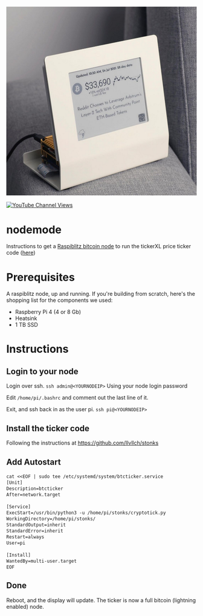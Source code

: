 ![Alt text](images/node.png?raw=true "Title")

[![YouTube Channel Views](https://img.shields.io/youtube/channel/views/UCz5BOU9J9pB_O0B8-rDjCWQ?label=YouTube&style=social)](https://www.youtube.com/channel/UCz5BOU9J9pB_O0B8-rDjCWQ)

# nodemode
Instructions to get a [Raspiblitz bitcoin node](https://github.com/rootzoll/raspiblitz) to run the tickerXL price ticker code ([here](https://github.com/llvllch/stonks))

# Prerequisites
A raspiblitz node, up and running. If you're building from scratch, here's the shopping list for the components we used: 

- Raspberry Pi 4 (4 or 8 Gb)
- Heatsink
- 1 TB SSD
 
# Instructions

## Login to your node 

Login over ssh.
`ssh admin@<YOURNODEIP>`
Using your node login password

Edit `/home/pi/.bashrc` and comment out the last line of it.

Exit, and ssh back in as the user pi. `ssh pi@<YOURNODEIP>`

## Install the ticker code 

Following the instructions at https://github.com/llvllch/stonks

## Add Autostart

```
cat <<EOF | sudo tee /etc/systemd/system/btcticker.service
[Unit]
Description=btcticker
After=network.target

[Service]
ExecStart=/usr/bin/python3 -u /home/pi/stonks/cryptotick.py
WorkingDirectory=/home/pi/stonks/
StandardOutput=inherit
StandardError=inherit
Restart=always
User=pi

[Install]
WantedBy=multi-user.target
EOF
```

## Done

Reboot, and the display will update. The ticker is now a full bitcoin (lightning enabled) node.
